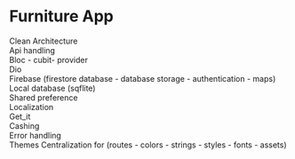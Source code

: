 # Furniture App
Clean Architecture <br />
Api handling <br />
Bloc - cubit- provider <br />
Dio<br />
Firebase (firestore database - database storage - authentication - maps)<br />
Local database (sqflite)<br />
Shared preference<br />
Localization<br />
Get_it<br />
Cashing<br />
Error handling<br />
Themes
Centralization for (routes - colors - strings - styles - fonts - assets)
